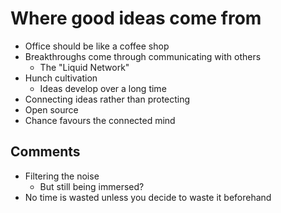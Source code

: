 Where good ideas come from
==========================

* Office should be like a coffee shop
* Breakthroughs come through communicating with others
    * The "Liquid Network"
* Hunch cultivation
    * Ideas develop over a long time
* Connecting ideas rather than protecting
* Open source
* Chance favours the connected mind

Comments
--------

* Filtering the noise
    * But still being immersed?
* No time is wasted unless you decide to waste it beforehand
